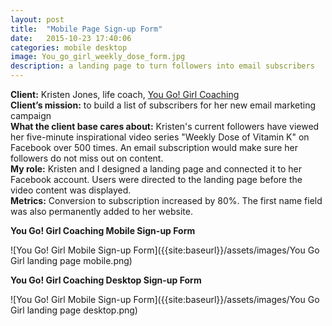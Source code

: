 ```yaml
---
layout: post
title:  "Mobile Page Sign-up Form"
date:   2015-10-23 17:40:06
categories: mobile desktop
image: You_go_girl_weekly_dose_form.jpg
description: a landing page to turn followers into email subscribers
---
```

**Client:** Kristen Jones, life coach, [You Go! Girl Coaching](http://yougogirlcoaching.net) <br>
**Client’s mission:** to build a list of subscribers for her new email marketing campaign <br>
**What the client base cares about:** Kristen's current followers have viewed her five-minute inspirational video series "Weekly Dose of Vitamin K" on Facebook over 500 times. An email subscription would make sure her followers do not miss out on content. <br>
**My role:** Kristen and I designed a landing page and connected it to her Facebook account. Users were directed to the landing page before the video content was displayed. <br>
**Metrics:** Conversion to subscription increased by 80%. The first name field was also permanently added to her website.

**You Go! Girl Coaching Mobile Sign-up Form**

![You Go! Girl Mobile Sign-up Form]({{site:baseurl}}/assets/images/You Go Girl landing page mobile.png) <br>

**You Go! Girl Coaching Desktop Sign-up Form**

![You Go! Girl Mobile Sign-up Form]({{site:baseurl}}/assets/images/You Go Girl landing page desktop.png)
